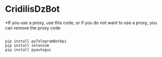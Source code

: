 # CridilisDzBot
*If you use a proxy, use this code, or if you do not want to use a proxy, you can remove the proxy code
 
<code>
pip install pyTelegramBotApi
pip install selenium 
pip install pyautogui
</code>
